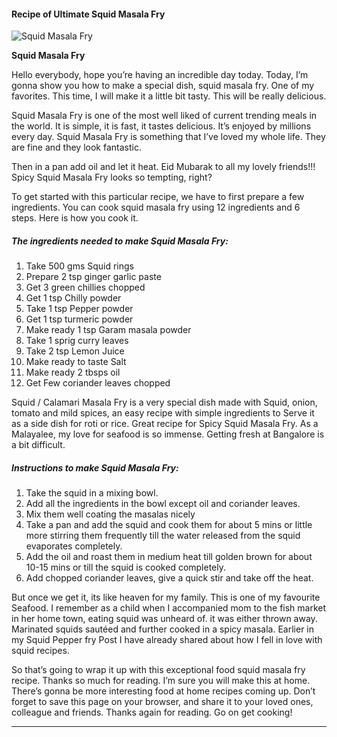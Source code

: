             

#### Recipe of Ultimate Squid Masala Fry

![Squid Masala Fry](https://img-global.cpcdn.com/recipes/425b6eca28077842/751x532cq70/squid-masala-fry-recipe-main-photo.jpg)

**Squid Masala Fry**

Hello everybody, hope you’re having an incredible day today. Today, I’m gonna show you how to make a special dish, squid masala fry. One of my favorites. This time, I will make it a little bit tasty. This will be really delicious.

Squid Masala Fry is one of the most well liked of current trending meals in the world. It is simple, it is fast, it tastes delicious. It’s enjoyed by millions every day. Squid Masala Fry is something that I’ve loved my whole life. They are fine and they look fantastic.

Then in a pan add oil and let it heat. Eid Mubarak to all my lovely friends!!! Spicy Squid Masala Fry looks so tempting, right?

To get started with this particular recipe, we have to first prepare a few ingredients. You can cook squid masala fry using 12 ingredients and 6 steps. Here is how you cook it.

##### The ingredients needed to make Squid Masala Fry:

1.  Take 500 gms Squid rings
2.  Prepare 2 tsp ginger garlic paste
3.  Get 3 green chillies chopped
4.  Get 1 tsp Chilly powder
5.  Take 1 tsp Pepper powder
6.  Get 1 tsp turmeric powder
7.  Make ready 1 tsp Garam masala powder
8.  Take 1 sprig curry leaves
9.  Take 2 tsp Lemon Juice
10.  Make ready to taste Salt
11.  Make ready 2 tbsps oil
12.  Get Few coriander leaves chopped

Squid / Calamari Masala Fry is a very special dish made with Squid, onion, tomato and mild spices, an easy recipe with simple ingredients to Serve it as a side dish for roti or rice. Great recipe for Spicy Squid Masala Fry. As a Malayalee, my love for seafood is so immense. Getting fresh at Bangalore is a bit difficult.

##### Instructions to make Squid Masala Fry:

1.  Take the squid in a mixing bowl.
2.  Add all the ingredients in the bowl except oil and coriander leaves.
3.  Mix them well coating the masalas nicely
4.  Take a pan and add the squid and cook them for about 5 mins or little more stirring them frequently till the water released from the squid evaporates completely.
5.  Add the oil and roast them in medium heat till golden brown for about 10-15 mins or till the squid is cooked completely.
6.  Add chopped coriander leaves, give a quick stir and take off the heat.

But once we get it, its like heaven for my family. This is one of my favourite Seafood. I remember as a child when I accompanied mom to the fish market in her home town, eating squid was unheard of. it was either thrown away. Marinated squids sautéed and further cooked in a spicy masala. Earlier in my Squid Pepper fry Post I have already shared about how I fell in love with squid recipes.

So that’s going to wrap it up with this exceptional food squid masala fry recipe. Thanks so much for reading. I’m sure you will make this at home. There’s gonna be more interesting food at home recipes coming up. Don’t forget to save this page on your browser, and share it to your loved ones, colleague and friends. Thanks again for reading. Go on get cooking!

* * *